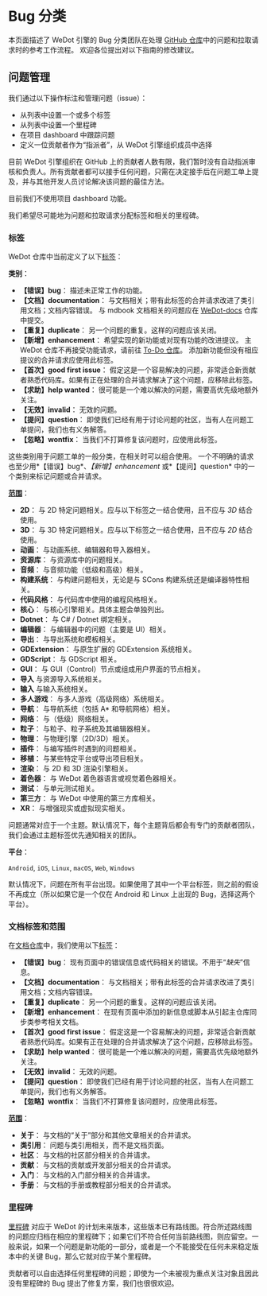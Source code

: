 # Bug 分类

本页面描述了 WeDot 引擎的 Bug 分类团队在处理 [GitHub 仓库](https://github.com/WeDot-Engine/WeDot)中的问题和拉取请求时的参考工作流程。
欢迎各位提出对以下指南的修改建议。

## 问题管理

我们通过以下操作标注和管理问题（issue）：

- 从列表中设置一个或多个标签
- 从列表中设置一个里程碑
- 在项目 dashboard 中跟踪问题
- 定义一位贡献者作为“指派者”，从 WeDot 引擎组织成员中选择

目前 WeDot 引擎组织在 GitHub 上的贡献者人数有限，我们暂时没有自动指派审核和负责人。所有贡献者都可以接手任何问题，只需在决定接手后在问题工单上提及，并与其他开发人员讨论解决该问题的最佳方法。

目前我们不使用项目 dashboard 功能。

我们希望尽可能地为问题和拉取请求分配标签和相关的里程碑。

### 标签

WeDot 仓库中当前定义了以下[标签](https://github.com/WeDot-Engine/WeDot/labels)：

**类别**：

- **【错误】bug**：
  描述未正常工作的功能。
- **【文档】documentation**：
  与文档相关；带有此标签的合并请求改进了类引用文档；文档内容错误。
  与 mdbook 文档相关的问题应在 [WeDot-docs](https://github.com/WeDot-Engine/WeDot-docs) 仓库中提交。
- **【重复】duplicate**：
  另一个问题的重复。这样的问题应该关闭。
- **【新增】enhancement**：
  希望实现的新功能或对现有功能的改进提议。
  主 WeDot 仓库不再接受功能请求，请前往 [To-Do 仓库](https://github.com/WeDot-Engine/To-Do/issues)。
  添加新功能但没有相应提议的合并请求应使用此标签。
- **【首次】good first issue**：
  假定这是一个容易解决的问题，非常适合新贡献者熟悉代码库。如果有正在处理的合并请求解决了这个问题，应移除此标签。
- **【求助】help wanted**：
  很可能是一个难以解决的问题，需要高优先级地额外关注。
- **【无效】invalid**：
  无效的问题。
- **【提问】question**：
  即使我们已经有用于讨论问题的社区，当有人在问题工单提问，我们也有义务解答。
- **【忽略】wontfix**：
  当我们不打算修复该问题时，应使用此标签。

这些类别用于问题工单的一般分类，在相关时可以组合使用。
一个不明确的请求也至少用*【错误】bug*、*【新增】enhancement* 或*【提问】question* 中的一个类别来标记问题或合并请求。

[**范围**](https://github.com/PJ-568/git-commit-regulation?tab=readme-ov-file#%E8%8C%83%E5%9B%B4)：

- **2D**：
  与 2D 特定问题相关。应与以下标签之一结合使用，且不应与 *3D* 结合使用。
- **3D**：
  与 3D 特定问题相关。应与以下标签之一结合使用，且不应与 *2D* 结合使用。
- **动画**：
  与动画系统、编辑器和导入器相关。
- **资源库**：
  与资源库中的问题相关。
- **音频**：
  与音频功能（低级和高级）相关。
- **构建系统**：
  与构建问题相关，无论是与 SCons 构建系统还是编译器特性相关。
- **代码风格**：
  与代码库中使用的编程风格相关。
- **核心**：
  与核心引擎相关。具体主题会单独列出。
- **Dotnet**：
  与 C# / Dotnet 绑定相关。
- **编辑器**：
  与编辑器中的问题（主要是 UI）相关。
- **导出**：
  与导出系统和模板相关。
- **GDExtension**：
  与原生扩展的 GDExtension 系统相关。
- **GDScript**：
  与 GDScript 相关。
- **GUI**：
  与 GUI（Control）节点或组成用户界面的节点相关。
- **导入**
  与资源导入系统相关。
- **输入**
  与输入系统相关。
- **多人游戏**：
  与多人游戏（高级网络）系统相关。
- **导航**：
  与导航系统（包括 A* 和导航网格）相关。
- **网络**：
  与（低级）网络相关。
- **粒子**：
  与粒子、粒子系统及其编辑器相关。
- **物理**：
  与物理引擎（2D/3D）相关。
- **插件**：
  与编写插件时遇到的问题相关。
- **移植**：
  与某些特定平台或导出项目相关。
- **渲染**：
  与 2D 和 3D 渲染引擎相关。
- **着色器**：
  与 WeDot 着色器语言或视觉着色器相关。
- **测试**：
  与单元测试相关。
- **第三方**：
  与 WeDot 中使用的第三方库相关。
- **XR**：
  与增强现实或虚拟现实相关。

问题通常对应于一个主题。默认情况下，每个主题背后都会有专门的贡献者团队，我们会通过主题标签优先通知相关的团队。

**平台**：

`Android`, `iOS`, `Linux`, `macOS`, `Web`, `Windows`

默认情况下，问题在所有平台出现。如果使用了其中一个平台标签，则之前的假设不再成立（所以如果它是一个仅在 Android 和 Linux 上出现的 Bug，选择这两个平台）。

### 文档标签和范围

在[文档仓库](https://github.com/WeDot-Engine/WeDot-docs)中，我们使用以下[标签](https://github.com/WeDot-Engine/WeDot-docs/labels)：

- **【错误】bug**：
  现有页面中的错误信息或代码相关的错误。不用于“*缺失*”信息。
- **【文档】documentation**：
  与文档相关；带有此标签的合并请求改进了类引用文档；文档内容错误。
- **【重复】duplicate**：
  另一个问题的重复。这样的问题应该关闭。
- **【新增】enhancement**：
  在现有页面中添加的新信息或脚本从引起主仓库同步类参考相关文档。
- **【首次】good first issue**：
  假定这是一个容易解决的问题，非常适合新贡献者熟悉代码库。如果有正在处理的合并请求解决了这个问题，应移除此标签。
- **【求助】help wanted**：
  很可能是一个难以解决的问题，需要高优先级地额外关注。
- **【无效】invalid**：
  无效的问题。
- **【提问】question**：
  即使我们已经有用于讨论问题的社区，当有人在问题工单提问，我们也有义务解答。
- **【忽略】wontfix**：
  当我们不打算修复该问题时，应使用此标签。

[**范围**](https://github.com/PJ-568/git-commit-regulation?tab=readme-ov-file#%E8%8C%83%E5%9B%B4)：

- **关于**：
  与文档的“关于”部分和其他文章相关的合并请求。
- **类引用**：
  问题与类引用相关，而不是文档页面。
- **社区**：
  与文档的社区部分相关的合并请求。
- **贡献**：
  与文档的贡献或开发部分相关的合并请求。
- **入门**：
  与文档的入门部分相关的合并请求。
- **手册**：
  与文档的手册或教程部分相关的合并请求。

### 里程碑

[里程碑](https://github.com/WeDot-Engine/WeDot/milestones) 对应于 WeDot 的计划未来版本，这些版本已有路线图。符合所述路线图的问题应归档在相应的里程碑下；如果它们不符合任何当前路线图，则应留空。一般来说，如果一个问题是新功能的一部分，或者是一个不能接受在任何未来稳定版本中的关键 Bug，那么它就对应于某个里程碑。

贡献者可以自由选择任何里程碑的问题；即使为一个未被视为重点关注对象且因此没有里程碑的 Bug 提出了修复方案，我们也很很欢迎。

